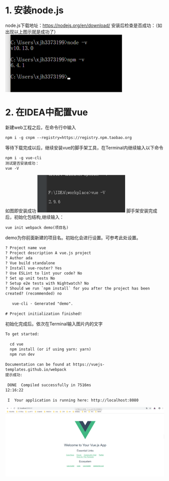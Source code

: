 # 1. 安装node.js
node.js下载地址：https://nodejs.org/en/download/
安装后检查是否成功：（如出现以上图示就是成功了）
![](_v_images/_1541043903_22135.png)
# 2. 在IDEA中配置vue
新建web工程之后，在命令行中输入
```
npm i -g cnpm --registry=https://registry.npm.taobao.org
```

等待下载完成以后，继续安装vue的脚手架工具，在Terminal内继续输入以下命令
```
npm i -g vue-cli
测试是否安装成功：
vue -V
```
如图即安装成功
![](_v_images/_1541044886_31966.png)
脚手架安装完成后，初始化包结构,继续输入：
```
vue init webpack demo(项目名)
```
demo为你前面新建的项目名。初始化会进行设置。可参考此处设置。
```
? Project name vue
? Project description A vue.js project
? Author ada
? Vue build standalone
? Install vue-router? Yes
? Use ESLint to lint your code? No
? Set up unit tests No
? Setup e2e tests with Nightwatch? No
? Should we run `npm install` for you after the project has been created? (recommended) no

   vue-cli · Generated "demo".

# Project initialization finished!

```

初始化完成后。依次在Terminal输入图片内的文字
```
To get started:

  cd vue
  npm install (or if using yarn: yarn)
  npm run dev

Documentation can be found at https://vuejs-templates.github.io/webpack
提示成功:

 DONE  Compiled successfully in 7516ms                                                                  12:16:22

 I  Your application is running here: http://localhost:8080

```
![](_v_images/_1541054307_6771.png)







